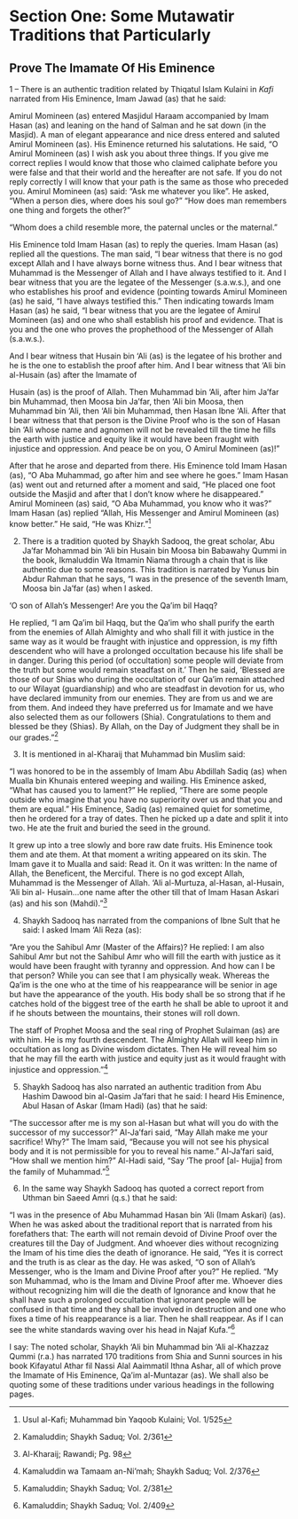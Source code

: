 Section One: Some Mutawatir Traditions that Particularly
========================================================

Prove The Imamate Of His Eminence
---------------------------------

1 – There is an authentic tradition related by Thiqatul Islam Kulaini in
*Kafi* narrated from His Eminence, Imam Jawad (as) that he said:

Amirul Momineen (as) entered Masjidul Haraam accompanied by Imam Hasan
(as) and leaning on the hand of Salman and he sat down (in the Masjid).
A man of elegant appearance and nice dress entered and saluted Amirul
Momineen (as). His Eminence returned his salutations. He said, “O Amirul
Momineen (as) I wish ask you about three things. If you give me correct
replies I would know that those who claimed caliphate before you were
false and that their world and the hereafter are not safe. If you do not
reply correctly I will know that your path is the same as those who
preceded you. Amirul Momineen (as) said: “Ask me whatever you like”. He
asked, “When a person dies, where does his soul go?” “How does man
remembers one thing and forgets the other?”

“Whom does a child resemble more, the paternal uncles or the maternal.”

His Eminence told Imam Hasan (as) to reply the queries. Imam Hasan (as)
replied all the questions. The man said, “I bear witness that there is
no god except Allah and I have always borne witness thus. And I bear
witness that Muhammad is the Messenger of Allah and I have always
testified to it. And I bear witness that you are the legatee of the
Messenger (s.a.w.s.), and one who establishes his proof and evidence
(pointing towards Amirul Momineen (as) he said, “I have always testified
this.” Then indicating towards Imam Hasan (as) he said, “I bear witness
that you are the legatee of Amirul Momineen (as) and one who shall
establish his proof and evidence. That is you and the one who proves the
prophethood of the Messenger of Allah (s.a.w.s.).

And I bear witness that Husain bin ‘Ali (as) is the legatee of his
brother and he is the one to establish the proof after him. And I bear
witness that ‘Ali bin al-Husain (as) after the Imamate of

Husain (as) is the proof of Allah. Then Muhammad bin ‘Ali, after him
Ja’far bin Muhammad, then Moosa bin Ja’far, then ‘Ali bin Moosa, then
Muhammad bin ‘Ali, then ‘Ali bin Muhammad, then Hasan Ibne ‘Ali. After
that I bear witness that that person is the Divine Proof who is the son
of Hasan bin ‘Ali whose name and agnomen will not be revealed till the
time he fills the earth with justice and equity like it would have been
fraught with injustice and oppression. And peace be on you, O Amirul
Momineen (as)!”

After that he arose and departed from there. His Eminence told Imam
Hasan (as), “O Aba Muhammad, go after him and see where he goes.” Imam
Hasan (as) went out and returned after a moment and said, “He placed one
foot outside the Masjid and after that I don’t know where he
disappeared.” Amirul Momineen (as) said, “O Aba Muhammad, you know who
it was?” Imam Hasan (as) replied “Allah, His Messenger and Amirul
Momineen (as) know better.” He said, “He was Khizr.”[^1]

2. There is a tradition quoted by Shaykh Sadooq, the great scholar, Abu
Ja’far Mohammad bin ‘Ali bin Husain bin Moosa bin Babawahy Qummi in the
book, Ikmaluddin Wa Itmamin Niama through a chain that is like authentic
due to some reasons. This tradition is narrated by Yunus bin Abdur
Rahman that he says, “I was in the presence of the seventh Imam, Moosa
bin Ja’far (as) when I asked.

‘O son of Allah’s Messenger! Are you the Qa’im bil Haqq?

He replied, “I am Qa’im bil Haqq, but the Qa’im who shall purify the
earth from the enemies of Allah Almighty and who shall fill it with
justice in the same way as it would be fraught with injustice and
oppression, is my fifth descendent who will have a prolonged occultation
because his life shall be in danger. During this period (of occultation)
some people will deviate from the truth but some would remain steadfast
on it.’ Then he said, ‘Blessed are those of our Shias who during the
occultation of our Qa’im remain attached to our Wilayat (guardianship)
and who are steadfast in devotion for us, who have declared immunity
from our enemies. They are from us and we are from them. And indeed they
have preferred us for Imamate and we have also selected them as our
followers (Shia). Congratulations to them and blessed be they (Shias).
By Allah, on the Day of Judgment they shall be in our grades.”[^2]

3. It is mentioned in al-Kharaij that Muhammad bin Muslim said:

“I was honored to be in the assembly of Imam Abu Abdillah Sadiq (as)
when Mualla bin Khunais entered weeping and wailing. His Eminence asked,
“What has caused you to lament?” He replied, “There are some people
outside who imagine that you have no superiority over us and that you
and them are equal.” His Eminence, Sadiq (as) remained quiet for
sometime, then he ordered for a tray of dates. Then he picked up a date
and split it into two. He ate the fruit and buried the seed in the
ground.

It grew up into a tree slowly and bore raw date fruits. His Eminence
took them and ate them. At that moment a writing appeared on its skin.
The Imam gave it to Mualla and said: Read it. On it was written: In the
name of Allah, the Beneficent, the Merciful. There is no god except
Allah, Muhammad is the Messenger of Allah. ‘Ali al-Murtuza, al-Hasan,
al-Husain, ‘Ali bin al- Husain…one name after the other till that of
Imam Hasan Askari (as) and his son (Mahdi).”[^3]

4. Shaykh Sadooq has narrated from the companions of Ibne Sult that he
said: I asked Imam ‘Ali Reza (as):

“Are you the Sahibul Amr (Master of the Affairs)? He replied: I am also
Sahibul Amr but not the Sahibul Amr who will fill the earth with justice
as it would have been fraught with tyranny and oppression. And how can I
be that person? While you can see that I am physically weak. Whereas the
Qa’im is the one who at the time of his reappearance will be senior in
age but have the appearance of the youth. His body shall be so strong
that if he catches hold of the biggest tree of the earth he shall be
able to uproot it and if he shouts between the mountains, their stones
will roll down.

The staff of Prophet Moosa and the seal ring of Prophet Sulaiman (as)
are with him. He is my fourth descendent. The Almighty Allah will keep
him in occultation as long as Divine wisdom dictates. Then He will
reveal him so that he may fill the earth with justice and equity just as
it would fraught with injustice and oppression.”[^4]

5. Shaykh Sadooq has also narrated an authentic tradition from Abu
Hashim Dawood bin al-Qasim Ja’fari that he said: I heard His Eminence,
Abul Hasan of Askar (Imam Hadi) (as) that he said:

“The successor after me is my son al-Hasan but what will you do with the
successor of my successor?” Al-Ja’fari said, “May Allah make me your
sacrifice! Why?” The Imam said, “Because you will not see his physical
body and it is not permissible for you to reveal his name.” Al-Ja’fari
said, “How shall we mention him?” Al-Hadi said, “Say ‘The proof [al-
Hujja] from the family of Muhammad.”[^5]

6. In the same way Shaykh Sadooq has quoted a correct report from Uthman
bin Saeed Amri (q.s.) that he said:

“I was in the presence of Abu Muhammad Hasan bin ‘Ali (Imam Askari)
(as). When he was asked about the traditional report that is narrated
from his forefathers that: The earth will not remain devoid of Divine
Proof over the creatures till the Day of Judgment. And whoever dies
without recognizing the Imam of his time dies the death of ignorance. He
said, “Yes it is correct and the truth is as clear as the day. He was
asked, “O son of Allah’s Messenger, who is the Imam and Divine Proof
after you?” He replied. “My son Muhammad, who is the Imam and Divine
Proof after me. Whoever dies without recognizing him will die the death
of Ignorance and know that he shall have such a prolonged occultation
that ignorant people will be confused in that time and they shall be
involved in destruction and one who fixes a time of his reappearance is
a liar. Then he shall reappear. As if I can see the white standards
waving over his head in Najaf Kufa.”[^6]

I say: The noted scholar, Shaykh ‘Ali bin Muhammad bin ‘Ali al-Khazzaz
Qummi (r.a.) has narrated 170 traditions from Shia and Sunni sources in
his book Kifayatul Athar fil Nassi Alal Aaimmatil Ithna Ashar, all of
which prove the Imamate of His Eminence, Qa’im al-Muntazar (as). We
shall also be quoting some of these traditions under various headings in
the following pages.

[^1]: Usul al-Kafi; Muhammad bin Yaqoob Kulaini; Vol. 1/525

[^2]: Kamaluddin; Shaykh Saduq; Vol. 2/361

[^3]: Al-Kharaij; Rawandi; Pg. 98

[^4]: Kamaluddin wa Tamaam an-Ni’mah; Shaykh Saduq; Vol. 2/376

[^5]: Kamaluddin; Shaykh Saduq; Vol. 2/381

[^6]: Kamaluddin; Shaykh Saduq; Vol. 2/409


